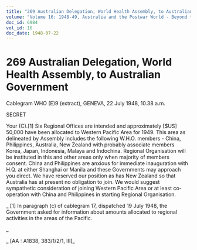 ```yaml
---
title: "269 Australian Delegation, World Health Assembly, to Australian Government"
volume: "Volume 16: 1948-49, Australia and the Postwar World - Beyond the Region"
doc_id: 6984
vol_id: 16
doc_date: 1948-07-22
---
```


# 269 Australian Delegation, World Health Assembly, to Australian Government

Cablegram WHO (E)9 (extract), GENEVA, 22 July 1948, 10.38 a.m.

SECRET

Your (C).[1] Six Regional Offices are intended and approximately [$US] 50,000 have been allocated to Western Pacific Area for 1949. This area as delineated by Assembly includes the following W.H.O. members - China, Philippines, Australia, New Zealand with probably associate members Korea, Japan, Indonesia, Malaya and Indochina. Regional Organisation will be instituted in this and other areas only when majority of members consent. China and Philippines are anxious for immediate inauguration with H.Q. at either Shanghai or Manila and these Governments may approach you direct. We have reserved our position as has New Zealand so that Australia has at present no obligation to join. We would suggest sympathetic consideration of joining Western Pacific Area or at least co-operation with China and Philippines in starting Regional Organisation.

_ [1] In paragraph (c) of cablegram 17, dispatched 19 July 1948, the Government asked for information about amounts allocated to regional activities in the areas of the Pacific.

_

_ [AA : A1838, 383/1/2/1, III]_
